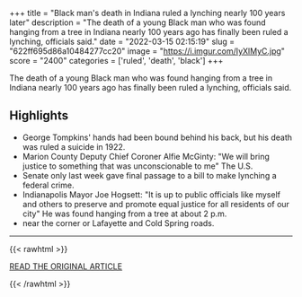 +++
title = "Black man's death in Indiana ruled a lynching nearly 100 years later"
description = "The death of a young Black man who was found hanging from a tree in Indiana nearly 100 years ago has finally been ruled a lynching, officials said."
date = "2022-03-15 02:15:19"
slug = "622ff695d86a10484277cc20"
image = "https://i.imgur.com/IyXlMyC.jpg"
score = "2400"
categories = ['ruled', 'death', 'black']
+++

The death of a young Black man who was found hanging from a tree in Indiana nearly 100 years ago has finally been ruled a lynching, officials said.

## Highlights

- George Tompkins' hands had been bound behind his back, but his death was ruled a suicide in 1922.
- Marion County Deputy Chief Coroner Alfie McGinty: "We will bring justice to something that was unconscionable to me" The U.S.
- Senate only last week gave final passage to a bill to make lynching a federal crime.
- Indianapolis Mayor Joe Hogsett: "It is up to public officials like myself and others to preserve and promote equal justice for all residents of our city" He was found hanging from a tree at about 2 p.m.
- near the corner or Lafayette and Cold Spring roads.

---

{{< rawhtml >}}
  <p class="article-category">
    <a target="_blank" href="https://www.nbcnews.com/news/us-news/black-mans-death-indiana-ruled-lynching-nearly-100-years-later-rcna19955">READ THE ORIGINAL ARTICLE</a>
  </p>
{{< /rawhtml >}}
